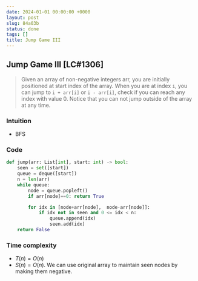 ```yaml
---
date: 2024-01-01 00:00:00 +0000
layout: post
slug: 84a03b
status: done
tags: []
title: Jump Game III
---
```


## Jump Game III [LC#1306]
> Given an array of non-negative integers arr, you are initially positioned at start index of the array. When you are at index `i`, you can jump to `i + arr[i]` or `i - arr[i]`, check if you can reach any index with value 0. Notice that you can not jump outside of the array at any time.

### Intuition
- BFS

### Code
```python
def jump(arr: List[int], start: int) -> bool:
    seen = set([start])
    queue = deque([start])
    n = len(arr)
    while queue:
        node = queue.popleft()
        if arr[node]==0: return True

        for idx in [node+arr[node],  node-arr[node]]:
            if idx not in seen and 0 <= idx < n:
                queue.append(idx)
                seen.add(idx)
    return False
```

### Time complexity
- $T(n) = O(n)$ 
- $S(n) = O(n)$. We can use original array to maintain seen nodes by making them negative.